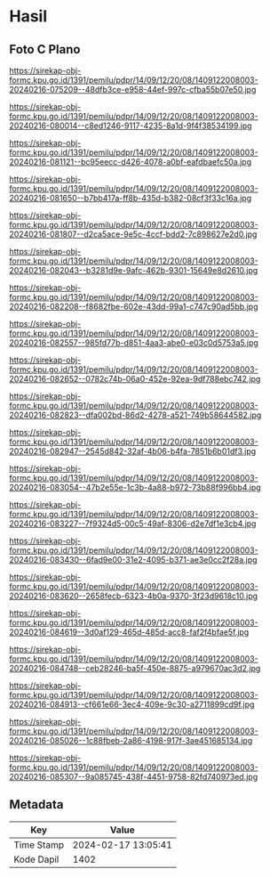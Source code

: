 # Hasil

## Foto C Plano

https://sirekap-obj-formc.kpu.go.id/1391/pemilu/pdpr/14/09/12/20/08/1409122008003-20240216-075209--48dfb3ce-e958-44ef-997c-cfba55b07e50.jpg

https://sirekap-obj-formc.kpu.go.id/1391/pemilu/pdpr/14/09/12/20/08/1409122008003-20240216-080014--c8ed1246-9117-4235-8a1d-9f4f38534199.jpg

https://sirekap-obj-formc.kpu.go.id/1391/pemilu/pdpr/14/09/12/20/08/1409122008003-20240216-081121--bc95eecc-d426-4078-a0bf-eafdbaefc50a.jpg

https://sirekap-obj-formc.kpu.go.id/1391/pemilu/pdpr/14/09/12/20/08/1409122008003-20240216-081650--b7bb417a-ff8b-435d-b382-08cf3f33c16a.jpg

https://sirekap-obj-formc.kpu.go.id/1391/pemilu/pdpr/14/09/12/20/08/1409122008003-20240216-081807--d2ca5ace-9e5c-4ccf-bdd2-7c898627e2d0.jpg

https://sirekap-obj-formc.kpu.go.id/1391/pemilu/pdpr/14/09/12/20/08/1409122008003-20240216-082043--b3281d9e-9afc-462b-9301-15649e8d2610.jpg

https://sirekap-obj-formc.kpu.go.id/1391/pemilu/pdpr/14/09/12/20/08/1409122008003-20240216-082208--f8682fbe-602e-43dd-99a1-c747c90ad5bb.jpg

https://sirekap-obj-formc.kpu.go.id/1391/pemilu/pdpr/14/09/12/20/08/1409122008003-20240216-082557--985fd77b-d851-4aa3-abe0-e03c0d5753a5.jpg

https://sirekap-obj-formc.kpu.go.id/1391/pemilu/pdpr/14/09/12/20/08/1409122008003-20240216-082652--0782c74b-06a0-452e-92ea-9df788ebc742.jpg

https://sirekap-obj-formc.kpu.go.id/1391/pemilu/pdpr/14/09/12/20/08/1409122008003-20240216-082823--dfa002bd-86d2-4278-a521-749b58644582.jpg

https://sirekap-obj-formc.kpu.go.id/1391/pemilu/pdpr/14/09/12/20/08/1409122008003-20240216-082947--2545d842-32af-4b06-b4fa-7851b6b01df3.jpg

https://sirekap-obj-formc.kpu.go.id/1391/pemilu/pdpr/14/09/12/20/08/1409122008003-20240216-083054--47b2e55e-1c3b-4a88-b972-73b88f996bb4.jpg

https://sirekap-obj-formc.kpu.go.id/1391/pemilu/pdpr/14/09/12/20/08/1409122008003-20240216-083227--7f9324d5-00c5-49af-8306-d2e7df1e3cb4.jpg

https://sirekap-obj-formc.kpu.go.id/1391/pemilu/pdpr/14/09/12/20/08/1409122008003-20240216-083430--6fad9e00-31e2-4095-b371-ae3e0cc2f28a.jpg

https://sirekap-obj-formc.kpu.go.id/1391/pemilu/pdpr/14/09/12/20/08/1409122008003-20240216-083620--2658fecb-6323-4b0a-9370-3f23d9618c10.jpg

https://sirekap-obj-formc.kpu.go.id/1391/pemilu/pdpr/14/09/12/20/08/1409122008003-20240216-084619--3d0af129-465d-485d-acc8-faf2f4bfae5f.jpg

https://sirekap-obj-formc.kpu.go.id/1391/pemilu/pdpr/14/09/12/20/08/1409122008003-20240216-084748--ceb28246-ba5f-450e-8875-a979670ac3d2.jpg

https://sirekap-obj-formc.kpu.go.id/1391/pemilu/pdpr/14/09/12/20/08/1409122008003-20240216-084913--cf661e66-3ec4-409e-9c30-a2711899cd9f.jpg

https://sirekap-obj-formc.kpu.go.id/1391/pemilu/pdpr/14/09/12/20/08/1409122008003-20240216-085026--1c88fbeb-2a86-4198-917f-3ae451685134.jpg

https://sirekap-obj-formc.kpu.go.id/1391/pemilu/pdpr/14/09/12/20/08/1409122008003-20240216-085307--9a085745-438f-4451-9758-82fd740973ed.jpg


## Metadata

| Key        | Value               |
| ---------- | ------------------- |
| Time Stamp | 2024-02-17 13:05:41 |
| Kode Dapil | 1402                |



